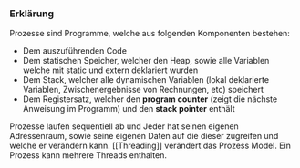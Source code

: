 ### Erklärung
Prozesse sind Programme, welche aus folgenden Komponenten bestehen:
- Dem auszuführenden Code
- Dem statischen Speicher, welcher den Heap, sowie alle Variablen welche mit static und extern deklariert wurden
- Dem Stack, welcher alle dynamischen Variablen (lokal deklarierte Variablen, Zwischenergebnisse von Rechnungen, etc) speichert
- Dem Registersatz, welcher den **program counter** (zeigt die nächste Anweisung im Programm) und den **stack pointer** enthält

Prozesse laufen sequentiell ab und Jeder hat seinen eigenen Adressenraum, sowie seine eigenen Daten auf die dieser zugreifen und welche er verändern kann. [[Threading]] verändert das Prozess Model.
Ein Prozess kann mehrere Threads enthalten.